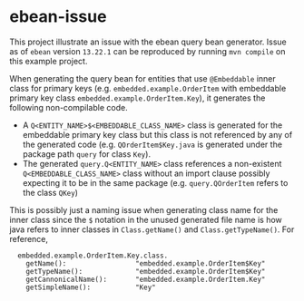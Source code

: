 # ebean-issue

This project illustrate an issue with the ebean query bean generator. Issue as of `ebean` version `13.22.1` can be reproduced by running `mvn compile` on this example project.

When generating the query bean for entities that use `@Embeddable` inner class for primary keys (e.g. `embedded.example.OrderItem` with embeddable primary key class `embedded.example.OrderItem.Key`), it generates the following non-compilable code.
 * A `Q<ENTITY_NAME>$<EMBEDDABLE_CLASS_NAME>` class is generated for the embeddable primary key class but this class is not referenced by any of the generated code (e.g. `QOrderItem$Key.java` is generated under the package path `query` for class `Key`).
 * The generated `query.Q<ENTITY_NAME>` class references a non-existent `Q<EMBEDDABLE_CLASS_NAME>` class without an import clause possibly expecting it to be in the same package (e.g. `query.QOrderItem` refers to the class `QKey`)

This is possibly just a naming issue when generating class name for the inner class since the `$` notation in the unused generated file name is how java refers to inner classes in `Class.getName()` and `Class.getTypeName()`. For reference,
```
  embedded.example.OrderItem.Key.class.
    getName():                 "embedded.example.OrderItem$Key"
    getTypeName():             "embedded.example.OrderItem$Key"
    getCannonicalName():       "embedded.example.OrderItem.Key"
    getSimpleName():           "Key"
```
